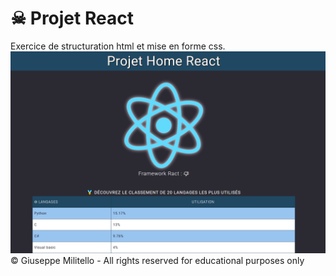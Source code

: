 # ☠ Projet React 
Exercice de structuration html et mise en forme css.
![cover](./asset/cover.PNG)
&copy; Giuseppe Militello - All rights reserved for educational purposes only